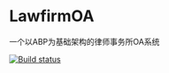 # LawfirmOA
一个以ABP为基础架构的律师事务所OA系统

[![Build status](https://ci.appveyor.com/api/projects/status/0i8gw4ao2m0de46b?svg=true)](https://ci.appveyor.com/project/maliming/lawfirmoa)
